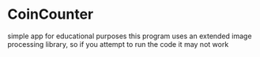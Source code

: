 CoinCounter
===========

simple app for educational purposes
this program uses an extended image processing library, so if you attempt to run the code it may not work
